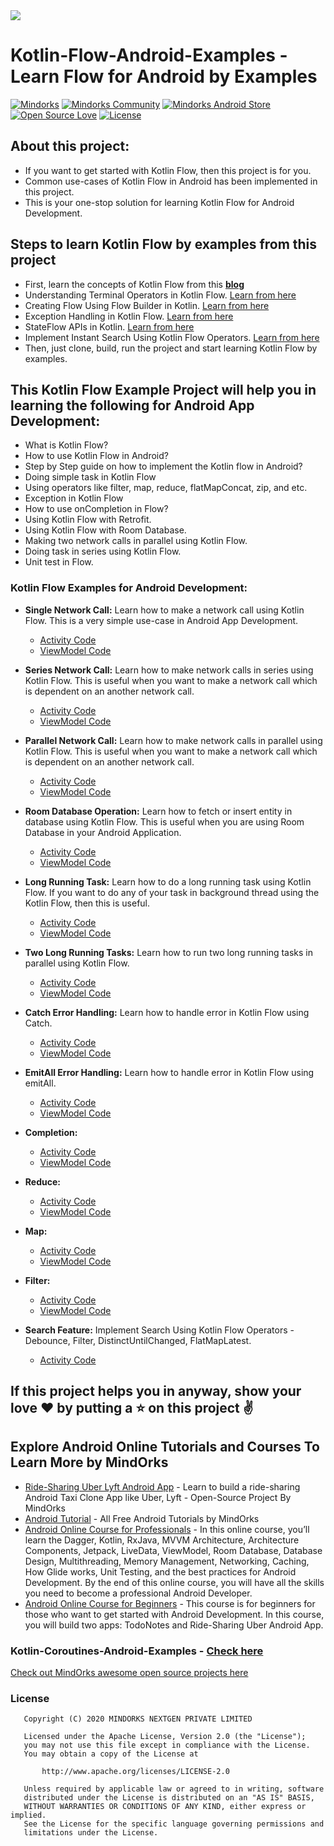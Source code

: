 <img src=https://raw.githubusercontent.com/MindorksOpenSource/Kotlin-Flow-Android-Examples/master/art/export-kotlin-banner.png >

# Kotlin-Flow-Android-Examples - Learn Flow for Android by Examples

[![Mindorks](https://img.shields.io/badge/mindorks-opensource-blue.svg)](https://mindorks.com/open-source-projects)
[![Mindorks Community](https://img.shields.io/badge/join-community-blue.svg)](https://mindorks.com/join-community)
[![Mindorks Android Store](https://img.shields.io/badge/Mindorks%20Android%20Store-Kotlin%20Flow%20Android%20Examples-blue.svg?style=flat)](https://mindorks.com/android/store)
[![Open Source Love](https://badges.frapsoft.com/os/v1/open-source.svg?v=102)](https://opensource.org/licenses/Apache-2.0)
[![License](https://img.shields.io/badge/license-Apache%202.0-blue.svg)](https://github.com/MindorksOpenSource/Kotlin-Flow-Android-Examples/blob/master/LICENSE)

## About this project: 
* If you want to get started with Kotlin Flow, then this project is for you.
* Common use-cases of Kotlin Flow in Android has been implemented in this project.
* This is your one-stop solution for learning Kotlin Flow for Android Development.

## Steps to learn Kotlin Flow by examples from this project
* First, learn the concepts of Kotlin Flow from this **[blog](https://blog.mindorks.com/what-is-flow-in-kotlin-and-how-to-use-it-in-android-project)**
* Understanding Terminal Operators in Kotlin Flow. [Learn from here](https://blog.mindorks.com/terminal-operators-in-kotlin-flow)
* Creating Flow Using Flow Builder in Kotlin. [Learn from here](https://blog.mindorks.com/creating-flow-using-flow-builder-in-kotlin)
* Exception Handling in Kotlin Flow. [Learn from here](https://blog.mindorks.com/exception-handling-in-kotlin-flow)
* StateFlow APIs in Kotlin. [Learn from here](https://blog.mindorks.com/stateflow-apis-in-kotlin)
* Implement Instant Search Using Kotlin Flow Operators. [Learn from here](https://blog.mindorks.com/instant-search-using-kotlin-flow-operators)
* Then, just clone, build, run the project and start learning Kotlin Flow by examples.

## This Kotlin Flow Example Project will help you in learning the following for Android App Development:
* What is Kotlin Flow?
* How to use Kotlin Flow in Android?
* Step by Step guide on how to implement the Kotlin flow in Android?
* Doing simple task in Kotlin Flow
* Using operators like filter, map, reduce, flatMapConcat, zip, and etc.
* Exception in Kotlin Flow
* How to use onCompletion in Flow?
* Using Kotlin Flow with Retrofit.
* Using Kotlin Flow with Room Database.
* Making two network calls in parallel using Kotlin Flow.
* Doing task in series using Kotlin Flow.
* Unit test in Flow.

### Kotlin Flow Examples for Android Development:
* **Single Network Call:**  Learn how to make a network call using Kotlin Flow. This is a very simple use-case in Android App Development.
    * [Activity Code](app/src/main/java/com/mindorks/kotlinFlow/learn/retrofit/single/SingleNetworkCallActivity.kt)
    * [ViewModel Code](app/src/main/java/com/mindorks/kotlinFlow/learn/retrofit/single/SingleNetworkCallViewModel.kt)
 
* **Series Network Call:**  Learn how to make network calls in series using Kotlin Flow. This is useful when you want to make a network call which is dependent on an another network call.
    * [Activity Code](app/src/main/java/com/mindorks/kotlinFlow/learn/retrofit/series/SeriesNetworkCallsActivity.kt)
    * [ViewModel Code](app/src/main/java/com/mindorks/kotlinFlow/learn/retrofit/series/SeriesNetworkCallsViewModel.kt)

* **Parallel Network Call:**  Learn how to make network calls in parallel using Kotlin Flow. This is useful when you want to make a network call which is dependent on an another network call.
    * [Activity Code](app/src/main/java/com/mindorks/kotlinFlow/learn/retrofit/parallel/ParallelNetworkCallsActivity.kt)
    * [ViewModel Code](app/src/main/java/com/mindorks/kotlinFlow/learn/retrofit/parallel/ParallelNetworkCallsViewModel.kt)

* **Room Database Operation:** Learn how to fetch or insert entity in database using Kotlin Flow. This is useful when you are using Room Database in your Android Application.
    * [Activity Code](app/src/main/java/com/mindorks/kotlinFlow/learn/room/RoomDBActivity.kt)
    * [ViewModel Code](app/src/main/java/com/mindorks/kotlinFlow/learn/room/RoomDBViewModel.kt) 

* **Long Running Task:** Learn how to do a long running task using Kotlin Flow. If you want to do any of your task in background thread using the Kotlin Flow, then this is useful.
    * [Activity Code](app/src/main/java/com/mindorks/kotlinFlow/learn/task/onetask/LongRunningTaskActivity.kt)
    * [ViewModel Code](app/src/main/java/com/mindorks/kotlinFlow/learn/task/onetask/LongRunningTaskViewModel.kt) 
    
* **Two Long Running Tasks:** Learn how to run two long running tasks in parallel using Kotlin Flow.
    * [Activity Code](app/src/main/java/com/mindorks/kotlinFlow/learn/task/twotasks/TwoLongRunningTasksActivity.kt)
    * [ViewModel Code](app/src/main/java/com/mindorks/kotlinFlow/learn/task/twotasks/TwoLongRunningTasksViewModel.kt)     

* **Catch Error Handling:** Learn how to handle error in Kotlin Flow using Catch.
    * [Activity Code](app/src/main/java/com/mindorks/kotlinFlow/learn/errorhandling/catch/CatchActivity.kt)
    * [ViewModel Code](app/src/main/java/com/mindorks/kotlinFlow/learn/errorhandling/catch/CatchViewModel.kt) 
    
* **EmitAll Error Handling:** Learn how to handle error in Kotlin Flow using emitAll.
    * [Activity Code](app/src/main/java/com/mindorks/kotlinFlow/learn/errorhandling/emitall/EmitAllActivity.kt)
    * [ViewModel Code](app/src/main/java/com/mindorks/kotlinFlow/learn/errorhandling/emitall/EmitAllViewModel.kt)     
       
* **Completion:**
    * [Activity Code](app/src/main/java/com/mindorks/kotlinFlow/learn/completion/CompletionActivity.kt)
    * [ViewModel Code](app/src/main/java/com/mindorks/kotlinFlow/learn/completion/CompletionViewModel.kt)  
      
* **Reduce:**
    * [Activity Code](app/src/main/java/com/mindorks/kotlinFlow/learn/reduce/ReduceActivity.kt)
    * [ViewModel Code](app/src/main/java/com/mindorks/kotlinFlow/learn/reduce/ReduceViewModel.kt)    
      
* **Map:**
    * [Activity Code](app/src/main/java/com/mindorks/kotlinFlow/learn/map/MapActivity.kt)
    * [ViewModel Code](app/src/main/java/com/mindorks/kotlinFlow/learn/map/MapViewModel.kt)    
      
* **Filter:**
    * [Activity Code](app/src/main/java/com/mindorks/kotlinFlow/learn/filter/FilterActivity.kt)
    * [ViewModel Code](app/src/main/java/com/mindorks/kotlinFlow/learn/filter/FilterViewModel.kt)
    
* **Search Feature:** Implement Search Using Kotlin Flow Operators - Debounce, Filter, DistinctUntilChanged, FlatMapLatest.
    * [Activity Code](app/src/main/java/com/mindorks/kotlinFlow/learn/search/SearchActivity.kt)

## If this project helps you in anyway, show your love :heart: by putting a :star: on this project :v:

## Explore Android Online Tutorials and Courses To Learn More by MindOrks
* [Ride-Sharing Uber Lyft Android App](https://github.com/MindorksOpenSource/ridesharing-uber-lyft-app) - Learn to build a ride-sharing Android Taxi Clone App like Uber, Lyft - Open-Source Project By MindOrks
* [Android Tutorial](https://mindorks.com/android-tutorial) - All Free Android Tutorials by MindOrks
* [Android Online Course for Professionals](https://bootcamp.mindorks.com) - In this online course, you’ll learn the Dagger, Kotlin, RxJava, MVVM Architecture, Architecture Components, Jetpack, LiveData, ViewModel, Room Database, Database Design, Multithreading, Memory Management, Networking, Caching, How Glide works, Unit Testing, and the best practices for Android Development. By the end of this online course, you will have all the skills you need to become a professional Android Developer.
* [Android Online Course for Beginners](https://bootcamp.mindorks.com/android-training-for-beginners) - This course is for beginners for those who want to get started with Android Development. In this course, you will build two apps: TodoNotes and Ride-Sharing Uber Android App.          

### Kotlin-Coroutines-Android-Examples - [Check here](https://github.com/MindorksOpenSource/Kotlin-Coroutines-Android-Examples)

[Check out MindOrks awesome open source projects here](https://mindorks.com/open-source-projects)

### License
```
   Copyright (C) 2020 MINDORKS NEXTGEN PRIVATE LIMITED

   Licensed under the Apache License, Version 2.0 (the "License");
   you may not use this file except in compliance with the License.
   You may obtain a copy of the License at

       http://www.apache.org/licenses/LICENSE-2.0

   Unless required by applicable law or agreed to in writing, software
   distributed under the License is distributed on an "AS IS" BASIS,
   WITHOUT WARRANTIES OR CONDITIONS OF ANY KIND, either express or implied.
   See the License for the specific language governing permissions and
   limitations under the License.
```

